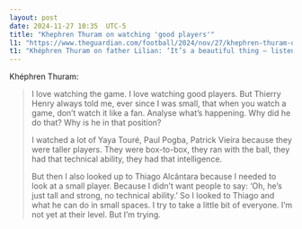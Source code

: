 ```yaml
---
layout: post
date: 2024-11-27 10:35  UTC-5
title: "Khephren Thuram on watching 'good players'"
l1: "https://www.theguardian.com/football/2024/nov/27/khephren-thuram-on-father-lilian-its-a-beautiful-thing-listening-to-him-makes-me-grow"
t1: "Khéphren Thuram on father Lilian: ‘It’s a beautiful thing – listening to him makes me grow’"
---
```


Khéphren Thuram:

> I love watching the game. I love watching good players. But Thierry Henry always told me, ever since I was small, that when you watch a game, don’t watch it like a fan. Analyse what’s happening. Why did he do that? Why is he in that position?
> 
> I watched a lot of Yaya Touré, Paul Pogba, Patrick Vieira because they were taller players. They were box-to-box, they ran with the ball, they had that technical ability, they had that intelligence.
> 
> But then I also looked up to Thiago Alcântara because I needed to look at a small player. Because I didn’t want people to say: ‘Oh, he’s just tall and strong, no technical ability.’ So I looked to Thiago and what he can do in small spaces. I try to take a little bit of everyone. I’m not yet at their level. But I’m trying.
